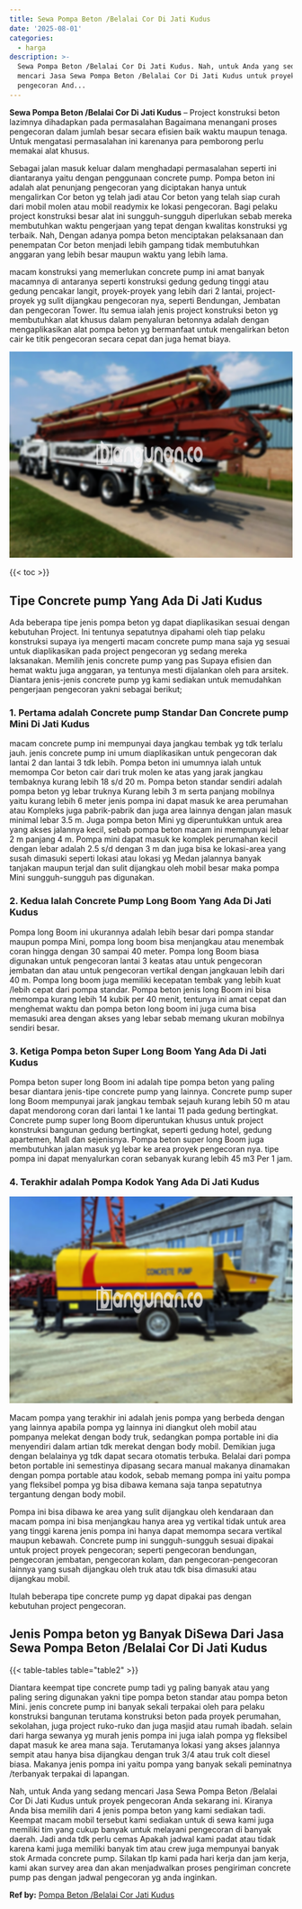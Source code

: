 ```yaml
---
title: Sewa Pompa Beton /Belalai Cor Di Jati Kudus
date: '2025-08-01'
categories:
  - harga
description: >-
  Sewa Pompa Beton /Belalai Cor Di Jati Kudus. Nah, untuk Anda yang sedang
  mencari Jasa Sewa Pompa Beton /Belalai Cor Di Jati Kudus untuk proyek
  pengecoran And...
---
```


**Sewa Pompa Beton /Belalai Cor Di Jati Kudus** – Project konstruksi beton lazimnya dihadapkan pada permasalahan Bagaimana menangani proses pengecoran dalam jumlah besar secara efisien baik waktu maupun tenaga. Untuk mengatasi permasalahan ini karenanya para pemborong perlu memakai alat khusus.

Sebagai jalan masuk keluar dalam menghadapi permasalahan seperti ini diantaranya yaitu dengan penggunaan concrete pump. Pompa beton ini adalah alat penunjang pengecoran yang diciptakan hanya untuk mengalirkan Cor beton yg telah jadi atau Cor beton yang telah siap curah dari mobil molen atau mobil readymix ke lokasi pengecoran. Bagi pelaku project konstruksi besar alat ini sungguh-sungguh diperlukan sebab mereka membutuhkan waktu pengerjaan yang tepat dengan kwalitas konstruksi yg terbaik. Nah, Dengan adanya pompa beton menciptakan pelaksanaan dan penempatan Cor beton menjadi lebih gampang tidak membutuhkan anggaran yang lebih besar maupun waktu yang lebih lama.

macam konstruksi yang memerlukan concrete pump ini amat banyak macamnya di antaranya seperti konstruksi gedung gedung tinggi atau gedung pencakar langit, proyek-proyek yang lebih dari 2 lantai, project-proyek yg sulit dijangkau pengecoran nya, seperti Bendungan, Jembatan dan pengecoran Tower. Itu semua ialah jenis project konstruksi beton yg membutuhkan alat khusus dalam penyaluran betonnya adalah dengan mengaplikasikan alat pompa beton yg bermanfaat untuk mengalirkan beton cair ke titik pengecoran secara cepat dan juga hemat biaya.

![Sewa Pompa Beton /Belalai Cor Di Jati Kudus](/images/sewa-concrete-pump-18.png)

{{< toc >}}

## Tipe Concrete pump Yang Ada Di Jati Kudus

Ada beberapa tipe jenis pompa beton yg dapat diaplikasikan sesuai dengan kebutuhan Project. Ini tentunya sepatutnya dipahami oleh tiap pelaku konstruksi supaya iya mengerti macam concrete pump mana saja yg sesuai untuk diaplikasikan pada project pengecoran yg sedang mereka laksanakan. Memilih jenis concrete pump yang pas Supaya efisien dan hemat waktu juga anggaran, ya tentunya mesti dijalankan oleh para arsitek. Diantara jenis-jenis concrete pump yg kami sediakan untuk memudahkan pengerjaan pengecoran yakni sebagai berikut;

### 1\. Pertama adalah Concrete pump Standar Dan Concrete pump Mini Di Jati Kudus

macam concrete pump ini mempunyai daya jangkau tembak yg tdk terlalu jauh. jenis concrete pump ini umum diaplikasikan untuk pengecoran dak lantai 2 dan lantai 3 tdk lebih. Pompa beton ini umumnya ialah untuk memompa Cor beton cair dari truk molen ke atas yang jarak jangkau tembaknya kurang lebih 18 s/d 20 m. Pompa beton standar sendiri adalah pompa beton yg lebar truknya Kurang lebih 3 m serta panjang mobilnya yaitu kurang lebih 6 meter jenis pompa ini dapat masuk ke area perumahan atau Kompleks juga pabrik-pabrik dan juga area lainnya dengan jalan masuk minimal lebar 3.5 m. Juga pompa beton Mini yg diperuntukkan untuk area yang akses jalannya kecil, sebab pompa beton macam ini mempunyai lebar 2 m panjang 4 m. Pompa mini dapat masuk ke komplek perumahan kecil dengan lebar adalah 2.5 s/d dengan 3 m dan juga bisa ke lokasi-area yang susah dimasuki seperti lokasi atau lokasi yg Medan jalannya banyak tanjakan maupun terjal dan sulit dijangkau oleh mobil besar maka pompa Mini sungguh-sungguh pas digunakan.

### 2\. Kedua Ialah Concrete Pump Long Boom Yang Ada Di Jati Kudus

Pompa long Boom ini ukurannya adalah lebih besar dari pompa standar maupun pompa Mini, pompa long boom bisa menjangkau atau menembak coran hingga dengan 30 sampai 40 meter. Pompa long Boom biasa digunakan untuk pengecoran lantai 3 keatas atau untuk pengecoran jembatan dan atau untuk pengecoran vertikal dengan jangkauan lebih dari 40 m. Pompa long boom juga memiliki kecepatan tembak yang lebih kuat /lebih cepat dari pompa standar. Pompa beton jenis long Boom ini bisa memompa kurang lebih 14 kubik per 40 menit, tentunya ini amat cepat dan menghemat waktu dan pompa beton long boom ini juga cuma bisa memasuki area dengan akses yang lebar sebab memang ukuran mobilnya sendiri besar.

### 3\. Ketiga Pompa beton Super Long Boom Yang Ada Di Jati Kudus

Pompa beton super long Boom ini adalah tipe pompa beton yang paling besar diantara jenis-tipe concrete pump yang lainnya. Concrete pump super long Boom mempunyai jarak jangkau tembak sejauh kurang lebih 50 m atau dapat mendorong coran dari lantai 1 ke lantai 11 pada gedung bertingkat. Concrete pump super long Boom diperuntukan khusus untuk project konstruksi bangunan gedung bertingkat, seperti gedung hotel, gedung apartemen, Mall dan sejenisnya. Pompa beton super long Boom juga membutuhkan jalan masuk yg lebar ke area proyek pengecoran nya. tipe pompa ini dapat menyalurkan coran sebanyak kurang lebih 45 m3 Per 1 jam.

### 4\. Terakhir adalah Pompa Kodok Yang Ada Di Jati Kudus

![Sewa Pompa Beton /Belalai Cor Di Jati Kudus](/images/sewa-concrete-pump-09.png)

Macam pompa yang terakhir ini adalah jenis pompa yang berbeda dengan yang lainnya apabila pompa yg lainnya ini diangkut oleh mobil atau pompanya melekat dengan body truk, sedangkan pompa portable ini dia menyendiri dalam artian tdk merekat dengan body mobil. Demikian juga dengan belalainya yg tdk dapat secara otomatis terbuka. Belalai dari pompa beton portable ini semestinya dipasang secara manual makanya dinamakan dengan pompa portable atau kodok, sebab memang pompa ini yaitu pompa yang fleksibel pompa yg bisa dibawa kemana saja tanpa sepatutnya tergantung dengan body mobil.

Pompa ini bisa dibawa ke area yang sulit dijangkau oleh kendaraan dan macam pompa ini bisa menjangkau hanya area yg vertikal tidak untuk area yang tinggi karena jenis pompa ini hanya dapat memompa secara vertikal maupun kebawah. Concrete pump ini sungguh-sungguh sesuai dipakai untuk project proyek pengecoran; seperti pengecoran bendungan, pengecoran jembatan, pengecoran kolam, dan pengecoran-pengecoran lainnya yang susah dijangkau oleh truk atau tdk bisa dimasuki atau dijangkau mobil.

Itulah beberapa tipe concrete pump yg dapat dipakai pas dengan kebutuhan project pengecoran.

## Jenis Pompa beton yg Banyak DiSewa Dari Jasa Sewa Pompa Beton /Belalai Cor Di Jati Kudus

{{< table-tables table="table2" >}}

Diantara keempat tipe concrete pump tadi yg paling banyak atau yang paling sering digunakan yakni tipe pompa beton standar atau pompa beton Mini. jenis concrete pump ini banyak sekali terpakai oleh para pelaku konstruksi bangunan terutama konstruksi beton pada proyek perumahan, sekolahan, juga project ruko-ruko dan juga masjid atau rumah ibadah. selain dari harga sewanya yg murah jenis pompa ini juga ialah pompa yg fleksibel dapat masuk ke area mana saja. Terutamanya lokasi yang akses jalannya sempit atau hanya bisa dijangkau dengan truk 3/4 atau truk colt diesel biasa. Makanya jenis pompa ini yaitu pompa yang banyak sekali peminatnya /terbanyak terpakai di lapangan.

Nah, untuk Anda yang sedang mencari Jasa Sewa Pompa Beton /Belalai Cor Di Jati Kudus untuk proyek pengecoran Anda sekarang ini. Kiranya Anda bisa memilih dari 4 jenis pompa beton yang kami sediakan tadi. Keempat macam mobil tersebut kami sediakan untuk di sewa kami juga memiliki tim yang cukup banyak untuk melayani pengecoran di banyak daerah. Jadi anda tdk perlu cemas Apakah jadwal kami padat atau tidak karena kami juga memiliki banyak tim atau crew juga mempunyai banyak stok Armada concrete pump. Silakan tlp kami pada hari kerja dan jam kerja, kami akan survey area dan akan menjadwalkan proses pengiriman concrete pump pas dengan jadwal pengecoran yg anda inginkan.

**Ref by:** [Pompa Beton /Belalai Cor Jati Kudus](https://id.wikipedia.org/wiki/Pompa)
